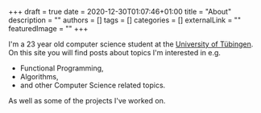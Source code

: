 +++ 
draft = true
date = 2020-12-30T01:07:46+01:00
title = "About"
description = ""
authors = []
tags = []
categories = []
externalLink = ""
featuredImage = ""
+++

I'm a 23 year old computer science student at the [University of Tübingen](https://uni-tuebingen.de/). On this site you will find posts about topics I'm interested in e.g. 
- Functional Programming,
- Algorithms,
- and other Computer Science related topics.

As well as some of the projects I've worked on.